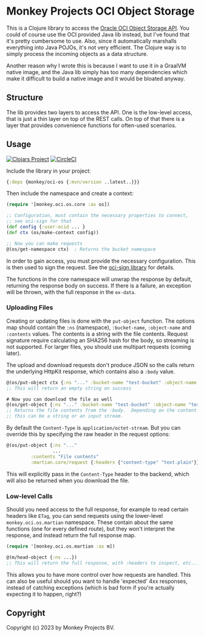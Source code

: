 # Monkey Projects OCI Object Storage

This is a Clojure library to access the [Oracle OCI Object Storage API](https://docs.oracle.com/en-us/iaas/Content/Object/home.htm).  You could of course use the OCI provided Java lib instead,
but I've found that it's pretty cumbersome to use.  Also, since it automatically
marshalls everything into Java POJOs, it's not very efficient.  The Clojure way
is to simply process the incoming objects as a data structure.

Another reason why I wrote this is because I want to use it in a GraalVM native
image, and the Java lib simply has too many dependencies which make it difficult
to build a native image and it would be bloated anyway.

## Structure

The lib provides two layers to access the API.  One is the low-level access,
that is just a thin layer on top of the REST calls.  On top of that there is
a layer that provides convenience functions for often-used scenarios.

## Usage

[![Clojars Project](https://img.shields.io/clojars/v/com.monkeyprojects/oci-os.svg)](https://clojars.org/com.monkeyprojects/oci-os)
[![CircleCI](https://circleci.com/gh/monkey-projects/oci-os.svg?style=svg)](https://app.circleci.com/pipelines/github/monkey-projects/oci-os)

Include the library in your project:
```clojure
{:deps {monkey/oci-os {:mvn/version ..latest..}}}
```

Then include the namespace and create a context:
```clojure
(require '[monkey.oci.os.core :as os])

;; Configuration, must contain the necessary properties to connect,
;; see oci-sign for that
(def config {:user-ocid ... }
(def ctx (os/make-context config))

;; Now you can make requests
@(os/get-namespace ctx)  ; Returns the bucket namespace
```

In order to gain access, you must provide the necessary configuration.  This
is then used to sign the request.  See the [oci-sign library](https://github.com/monkey-projects/oci-sign)
for details.

The functions in the core namespace will unwrap the response by default, returning the
response body on success.  If there is a failure, an exception will be thrown, with the
full response in the `ex-data`.

### Uploading Files

Creating or updating files is done with the `put-object` function.  The options map should
contain the `:ns` (namespace), `:bucket-name`, `:object-name` and `:contents` values.  The
contents is a string with the file contents.  Request signature require calculating an SHA256
hash for the body, so streaming is not supported.  For larger files, you should use multipart
requests (coming later).

The upload and download requests don't produce JSON so the calls return the underlying
HttpKit response, which contains also a `:body` value.
```clojure
@(os/put-object ctx {:ns "..." :bucket-name "test-bucket" :object-name "test.txt" :contents "this is a test file"})
;; This will return an empty string on success

# Now you can download the file as well
@(os/get-object {:ns "..." :bucket-name "test-bucket" :object-name "test.txt"})
;; Returns the file contents from the :body.  Depending on the content type,
;; this can be a string or an input stream.
```

By default the `Content-Type` is `application/octet-stream`.  But you can override this by
specifying the raw header in the request options:
```clojure
@(os/put-object {:ns "..."
                 ...
		 :contents "File contents"
		 :martian.core/request {:headers {"content-type" "text.plain"}}})
```
This will explicitly pass in the `Content-Type` header to the backend, which will also
be returned when you download the file.

### Low-level Calls

Should you need access to the full response, for example to read certain headers like `ETag`,
you can send requests using the lower-level `monkey.oci.os.martian` namespace.  These contain
about the same functions (one for every defined route), but they won't interpret the response,
and instead return the full response map.

```clojure
(require '[monkey.oci.os.martian :as m])

@(m/head-object {:ns ...})
;; This will return the full response, with :headers to inspect, etc...
```

This allows you to have more control over how requests are handled.  This can also be useful
should you want to handle 'expected' 4xx responses, instead of catching exceptions (which is
bad form if you're actually expecting it to happen, right?)

## Copyright

Copyright (c) 2023 by Monkey Projects BV.